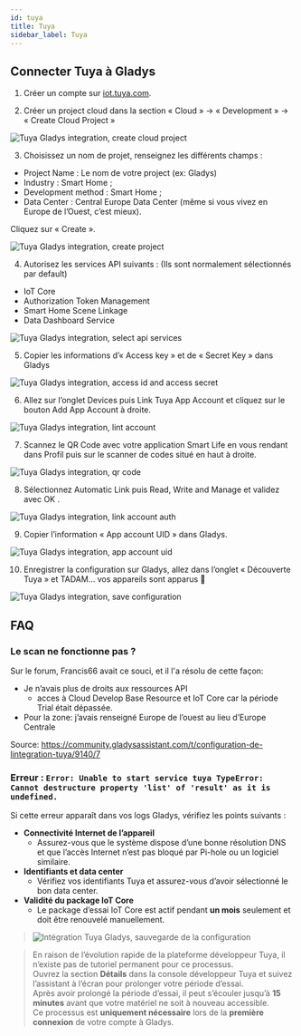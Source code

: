 ```yaml
---
id: tuya
title: Tuya
sidebar_label: Tuya
---
```


## Connecter Tuya à Gladys

1. Créer un compte sur [iot.tuya.com](http://iot.tuya.com).

2. Créer un project cloud dans la section « Cloud » → « Development » → « Create Cloud Project »

![Tuya Gladys integration, create cloud project](../../../../../static/img/docs/en/configuration/tuya/create-cloud-project.jpg)

3. Choisissez un nom de projet, renseignez les différents champs :

- Project Name : Le nom de votre project (ex: Gladys)
- Industry : Smart Home ;
- Development method : Smart Home ;
- Data Center : Central Europe Data Center (même si vous vivez en Europe de l’Ouest, c’est mieux).

Cliquez sur « Create ».

![Tuya Gladys integration, create project](../../../../../static/img/docs/en/configuration/tuya/create-project.png)

4. Autorisez les services API suivants :
   (Ils sont normalement sélectionnés par default)

- IoT Core
- Authorization Token Management
- Smart Home Scene Linkage
- Data Dashboard Service

![Tuya Gladys integration, select api services](../../../../../static/img/docs/en/configuration/tuya/select-api-services.png)

5. Copier les informations d’« Access key » et de « Secret Key » dans Gladys

![Tuya Gladys integration, access id and access secret](../../../../../static/img/docs/en/configuration/tuya/access-secret-key.jpeg)

6. Allez sur l’onglet Devices puis Link Tuya App Account et cliquez sur le bouton Add App Account à droite.

![Tuya Gladys integration, lint account](../../../../../static/img/docs/en/configuration/tuya/link-account.png)

7. Scannez le QR Code avec votre application Smart Life en vous rendant dans Profil puis sur le scanner de codes situé en haut à droite.

![Tuya Gladys integration, qr code](../../../../../static/img/docs/en/configuration/tuya/qr-code.png)

8. Sélectionnez Automatic Link puis Read, Write and Manage et validez avec OK .

![Tuya Gladys integration, link account auth](../../../../../static/img/docs/en/configuration/tuya/link-account-auth.png)

9. Copier l’information « App account UID » dans Gladys.

![Tuya Gladys integration, app account uid](../../../../../static/img/docs/en/configuration/tuya/link-account-auth.png)

10. Enregistrer la configuration sur Gladys, allez dans l’onglet « Découverte Tuya » et TADAM… vos appareils sont apparus 🙂

![Tuya Gladys integration, save configuration](../../../../../static/img/docs/en/configuration/tuya/save-configuration.jpeg)

## FAQ

### Le scan ne fonctionne pas ?

Sur le forum, Francis66 avait ce souci, et il l'a résolu de cette façon:

- Je n’avais plus de droits aux ressources API
  - acces à Cloud Develop Base Resource et IoT Core car la période Trial était dépassée.
- Pour la zone: j’avais renseigné Europe de l’ouest au lieu d’Europe Centrale

Source: https://community.gladysassistant.com/t/configuration-de-lintegration-tuya/9140/7

### Erreur : `Error: Unable to start service tuya TypeError: Cannot destructure property 'list' of 'result' as it is undefined.`

Si cette erreur apparaît dans vos logs Gladys, vérifiez les points suivants :

- **Connectivité Internet de l’appareil**
  - Assurez-vous que le système dispose d’une bonne résolution DNS et que l’accès Internet n’est pas bloqué par Pi-hole ou un logiciel similaire.
- **Identifiants et data center**
  - Vérifiez vos identifiants Tuya et assurez-vous d’avoir sélectionné le bon data center.
- **Validité du package IoT Core**
  - Le package d’essai IoT Core est actif pendant **un mois** seulement et doit être renouvelé manuellement.

> ![Intégration Tuya Gladys, sauvegarde de la configuration](../../../../../static/img/docs/en/configuration/tuya/tuya-nachtwind-serviceexpired.png)

> En raison de l’évolution rapide de la plateforme développeur Tuya, il n’existe pas de tutoriel permanent pour ce processus.  
> Ouvrez la section **Détails** dans la console développeur Tuya et suivez l’assistant à l’écran pour prolonger votre période d’essai.  
> Après avoir prolongé la période d’essai, il peut s’écouler jusqu’à **15 minutes** avant que votre matériel ne soit à nouveau accessible.  
> Ce processus est **uniquement nécessaire** lors de la **première connexion** de votre compte à Gladys.

